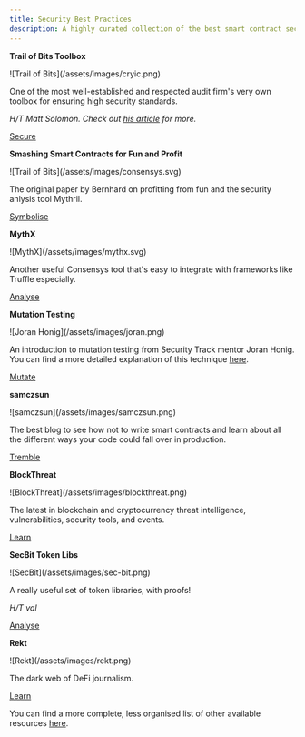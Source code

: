 ```yaml
---
title: Security Best Practices
description: A highly curated collection of the best smart contract security tools currently available.
---
```


<div markdown="1" class="card third sidebar gemoji tool tool">

**Trail of Bits Toolbox**

<div markdown="2" class="tool-image">
![Trail of Bits](/assets/images/cryic.png)
</div>

One of the most well-established and respected audit firm's very own toolbox for ensuring high security standards.

_H/T Matt Solomon. Check out <a href="https://medium.com/coinmonks/ethereum-security-analysis-tools-an-introduction-and-comparison-1096194e64d5" target="_blank" rel="noopener noreferrer">his article</a> for more._

<div markdown="3" class="tool-link">
<a href="https://github.com/crytic/eth-security-toolbox" target="_blank" rel="noopener noreferrer">Secure</a>
</div>

</div>

<div markdown="1" class="card third sidebar gemoji tool tool">

**Smashing Smart Contracts for Fun and Profit**

<div markdown="2" class="tool-image">
![Trail of Bits](/assets/images/consensys.svg)
</div>

The original paper by Bernhard on profitting from fun and the security anlysis tool Mythril.

<div markdown="3" class="tool-link">
<a href="https://github.com/b-mueller/smashing-smart-contracts/blob/master/smashing-smart-contracts-1of1.pdf" target="_blank" rel="noopener noreferrer">Symbolise</a>
</div>

</div>

<div markdown="1" class="card third sidebar gemoji tool tool">

**MythX**

<div markdown="2" class="tool-image">
![MythX](/assets/images/mythx.svg)
</div>

Another useful Consensys tool that's easy to integrate with frameworks like Truffle especially.

<div markdown="3" class="tool-link">
<a href="https://mythx.io/" target="_blank" rel="noopener noreferrer">Analyse</a>
</div>

</div>

<div markdown="1" class="card third sidebar gemoji tool tool">

**Mutation Testing**

<div markdown="2" class="tool-image">
![Joran Honig](/assets/images/joran.png)
</div>

An introduction to mutation testing from Security Track mentor Joran Honig. You can find a more detailed explanation of this technique <a href="https://github.com/JoranHonig/publications/blob/master/practical_mutation_testing_for_smart_contracts.pdf" target="_blank" rel="noopener noreferrer">here</a>.

<div markdown="3" class="tool-link">
<a href="https://joranhonig.nl/introduction-into-mutation/" target="_blank" rel="noopener noreferrer">Mutate</a>
</div>

</div>

<div markdown="1" class="card third sidebar gemoji tool tool">

**samczsun**

<div markdown="2" class="tool-image">
![samczsun](/assets/images/samczsun.png)
</div>

The best blog to see how not to write smart contracts and learn about all the different ways your code could fall over in production.

<div markdown="3" class="tool-link">
<a href="https://samczsun.com/" target="_blank" rel="noopener noreferrer">Tremble</a>
</div>

</div>

<div markdown="1" class="card third sidebar gemoji tool tool">

**BlockThreat**

<div markdown="2" class="tool-image">
![BlockThreat](/assets/images/blockthreat.png)
</div>

The latest in blockchain and cryptocurrency threat intelligence, vulnerabilities, security tools, and events.

<div markdown="3" class="tool-link">
<a href="https://blockthreat.substack.com/" target="_blank" rel="noopener noreferrer">Learn</a>
</div>

</div>

<div markdown="1" class="card third sidebar gemoji tool tool">

**SecBit Token Libs**

<div markdown="2" class="tool-image">
![SecBit](/assets/images/sec-bit.png)
</div>

A really useful set of token libraries, with proofs!

_H/T val_

<div markdown="3" class="tool-link">
<a href="https://github.com/sec-bit/tokenlibs-with-proofs" target="_blank" rel="noopener noreferrer">Analyse</a>
</div>

</div>

<div markdown="1" class="card third sidebar gemoji tool tool">

**Rekt**

<div markdown="2" class="tool-image">
![Rekt](/assets/images/rekt.png)
</div>

The dark web of DeFi journalism. 

<div markdown="3" class="tool-link">
<a href="https://www.rekt.news" target="_blank" rel="noopener noreferrer">Learn</a>
</div>

</div>

<div markdown="1" class="clear"></div>

You can find a more complete, less organised list of other available resources <a href="https://www.notion.so/Module-2-Automated-Tooling-22b7b1513dd247d685616d55e27b6877" target="_blank" rel="noopener noreferrer">here</a>.

